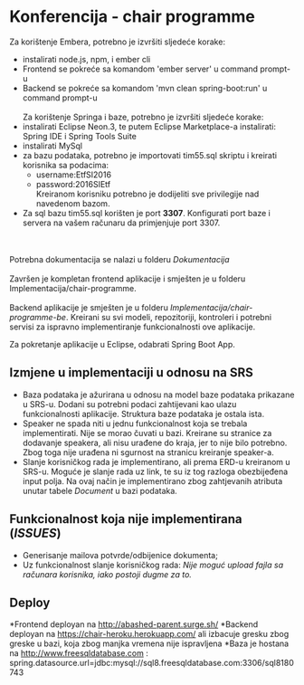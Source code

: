 # Konferencija - chair programme

Za korištenje Embera, potrebno je izvršiti sljedeće korake:
- instalirati node.js, npm, i ember cli
- Frontend se pokreće sa komandom 'ember server' u command prompt-u
- Backend se pokreće sa komandom 'mvn clean spring-boot:run' u command prompt-u
<br><br>
Za korištenje Springa i baze, potrebno je izvršiti sljedeće korake:
- instalirati Eclipse Neon.3, te putem Eclipse Marketplace-a instalirati: Spring IDE i Spring Tools Suite
- instalirati MySql
- za bazu podataka, potrebno je importovati tim55.sql skriptu i kreirati korisnika sa podacima:<br>
  * username:EtfSI2016
  * password:2016SIEtf <br>
Kreiranom korisniku potrebno je dodijeliti sve privilegije nad navedenom bazom.
- Za sql bazu tim55.sql korišten je port <b>3307</b>. Konfigurati port baze i servera na vašem računaru da primjenjuje port 3307.

<br><br>
Potrebna dokumentacija se nalazi u folderu <i>Dokumentacija</i>
<br><br>
Završen je kompletan frontend aplikacije i smješten je u folderu </i>Implementacija/chair-programme</i>.
<br><br>
Backend aplikacije je smješten je u folderu <i>Implementacija/chair-programme-be</i>. Kreirani su svi modeli, repozitoriji, kontroleri i potrebni servisi za ispravno implementiranje funkcionalnosti ove aplikacije.

Za pokretanje aplikacije u Eclipse, odabrati Spring Boot App.

## Izmjene u implementaciji u odnosu na SRS
* Baza podataka je ažurirana u odnosu na model baze podataka prikazane u SRS-u. Dodani su potrebni podaci zahtijevani kao ulazu funkcionalnosti aplikacije. Struktura baze podataka je ostala ista.
* Speaker ne spada niti u jednu funkcionalnost koja se trebala implementirati. Nije se morao čuvati u bazi. Kreirane su stranice za dodavanje speakera, ali nisu urađene do kraja, jer to nije bilo potrebno. Zbog toga nije urađena ni sgurnost na stranicu kreiranje speaker-a.
* Slanje korisničkog rada je implementirano, ali prema ERD-u kreiranom u SRS-u. Moguće je slanje rada uz link, te su iz tog razloga obezbijeđena input polja. Na ovaj način je implementirano zbog zahtjevanih atributa unutar tabele <i>Document</i> u bazi podataka.

## Funkcionalnost koja nije implementirana (<i>ISSUES</i>)
* Generisanje mailova potvrde/odbijenice dokumenta;
* Uz funkcionalnost slanje korisničkog rada: <i>Nije moguć upload fajla sa računara korisnika, iako postoji dugme za to.</i>
## Deploy
*Frontend deployan na http://abashed-parent.surge.sh/
*Backend deployan na https://chair-heroku.herokuapp.com/ ali izbacuje gresku zbog greske u bazi, koja zbog manjka vremena nije ispravljena
*Baza je hostana na http://www.freesqldatabase.com : spring.datasource.url=jdbc:mysql://sql8.freesqldatabase.com:3306/sql8180743

